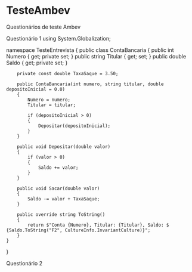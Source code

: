 # TesteAmbev
Questionários de teste Ambev


Questionário 1 
using System.Globalization;

namespace TesteEntrevista
{
    public class ContaBancaria
    {
        public int Numero { get; private set; }
        public string Titular { get; set; }
        public double Saldo { get; private set; }
        
        private const double TaxaSaque = 3.50;

        public ContaBancaria(int numero, string titular, double depositoInicial = 0.0)
        {
            Numero = numero;
            Titular = titular;
            
            if (depositoInicial > 0)
            {
                Depositar(depositoInicial);
            }
        }
        
        public void Depositar(double valor)
        {
            if (valor > 0)
            {
                Saldo += valor;
            }
        }
        
        public void Sacar(double valor)
        {
            Saldo -= valor + TaxaSaque;
        }
        
        public override string ToString()
        {
            return $"Conta {Numero}, Titular: {Titular}, Saldo: $ {Saldo.ToString("F2", CultureInfo.InvariantCulture)}";
        }
    }
}

Questionário 2 

